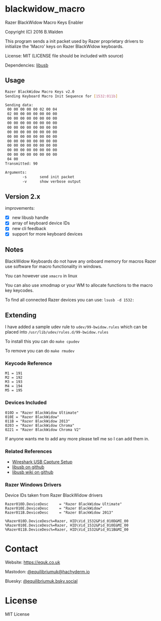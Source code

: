 # blackwidow_macro

Razer BlackWidow Macro Keys Enabler

Copyright (C) 2016 B.Walden

This program sends a init packet used by Razer proprietary drivers to initialize the 'Macro' keys on Razer BlackWidow keyboards.

License: MIT (LICENSE file should be included with source)

Dependencies: [libusb](http://libusb.info/)

## Usage

```sh
Razer BlackWidow Macro Keys v2.0
Sending Keyboard Macro Init Sequence for [1532:011b]

Sending data:
 00 00 00 00 00 02 00 04
 02 00 00 00 00 00 00 00
 00 00 00 00 00 00 00 00
 00 00 00 00 00 00 00 00
 00 00 00 00 00 00 00 00
 00 00 00 00 00 00 00 00
 00 00 00 00 00 00 00 00
 00 00 00 00 00 00 00 00
 00 00 00 00 00 00 00 00
 00 00 00 00 00 00 00 00
 00 00 00 00 00 00 00 00
 04 00
Transmitted: 90
```

```sh
Arguments:
        -s      send init packet
        -v      show verbose output
```

## Version 2.x

improvements:

- [x] new libusb handle
- [x] array of keyboard device IDs
- [x] new cli feedback
- [x] support for more keyboard devices

## Notes

BlackWidow Keyboards do not have any onboard memory for macros Razer use software for macro functionality in windows.

You can however use `xmacro` in linux

You can also use xmodmap or your WM to allocate functions to the macro key keycodes.

To find all connected Razer devices you can use: `lsusb -d 1532:`

## Extending

I have added a sample udev rule to `udev/99-bwidow.rules` which can be placed into `/usr/lib/udev/rules.d/99-bwidow.rules`

To install this you can do `make cpudev`

To remove you can do `make rmudev`

### Keycode Reference

    M1 = 191
    M2 = 192
    M3 = 193
    M4 = 194
    M5 = 195

### Devices Included

    010D = "Razer BlackWidow Ultimate"
    010E = "Razer BlackWidow"
    011B = "Razer BlackWidow 2013"
    0203 = "Razer BlackWidow Chroma"
    0221 = "Razer BlackWidow Chroma V2"

If anyone wants me to add any more please tell me so I can add them in.

### Related References

* [Wireshark USB Capture Setup](https://wiki.wireshark.org/CaptureSetup/USB)
* [libusb on github](https://github.com/libusb/libusb)
* [libusb wiki on github](https://github.com/libusb/libusb/wiki)

### Razer Windows Drivers

Device IDs taken from Razer BlackWidow drivers

    Razer010D.DeviceDesc     = "Razer BlackWidow Ultimate"
    Razer010E.DeviceDesc     = "Razer BlackWidow"
    Razer011B.DeviceDesc     = "Razer BlackWidow 2013"

    %Razer010D.DeviceDesc%=Razer, HID\Vid_1532&Pid_010D&MI_00
    %Razer010E.DeviceDesc%=Razer, HID\Vid_1532&Pid_010E&MI_00
    %Razer011B.DeviceDesc%=Razer, HID\Vid_1532&Pid_011B&MI_00

# Contact

Website: https://equk.co.uk

Mastodon: [@equilibriumuk@hachyderm.io](https://hachyderm.io/@equilibriumuk)

Bluesky: [@equilibriumuk.bsky.social](https://bsky.app/profile/equilibriumuk.bsky.social)

# License

MIT License
